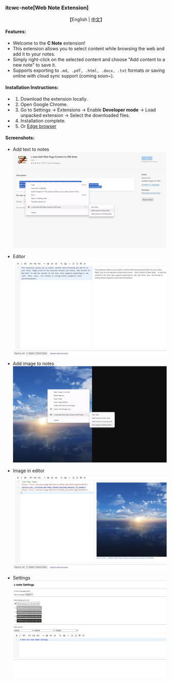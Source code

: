 ### itcwc-note[Web Note Extension]

<p align="center">
    【English   |   <a href="readme/README-Chinese.md">中文</a>】
</p>

#### Features:
* Welcome to the **C Note** extension!
* This extension allows you to select content while browsing the web and add it to your notes.
* Simply right-click on the selected content and choose "Add content to a new note" to save it.
* Supports exporting to `.md, .pdf, .html, .docx, .txt` formats or saving online with cloud sync support (coming soon~).

#### Installation Instructions:
* 1. Download the extension locally.
* 2. Open Google Chrome.
* 3. Go to Settings -> Extensions -> Enable **Developer mode** -> Load unpacked extension -> Select the downloaded files.
* 4. Installation complete.
* 5. Or [Edge browser](https://microsoftedge.microsoft.com/addons/detail/c-note-add-web-page-conte/bdcofhehaohhfckpelmkkpmigoemecpp)

#### Screenshots:
* Add text to notes  
  ![Add text to notes](./images/en/e1.png)

* Editor  
  ![Editor](./images/en/e2.png)

* Add image to notes  
  ![Add image to notes](./images/en/e3.png)

* Image in editor  
  ![Image in editor](./images/en/e4.png)

* Settings  
  ![Settings](./images/en/e5.png)